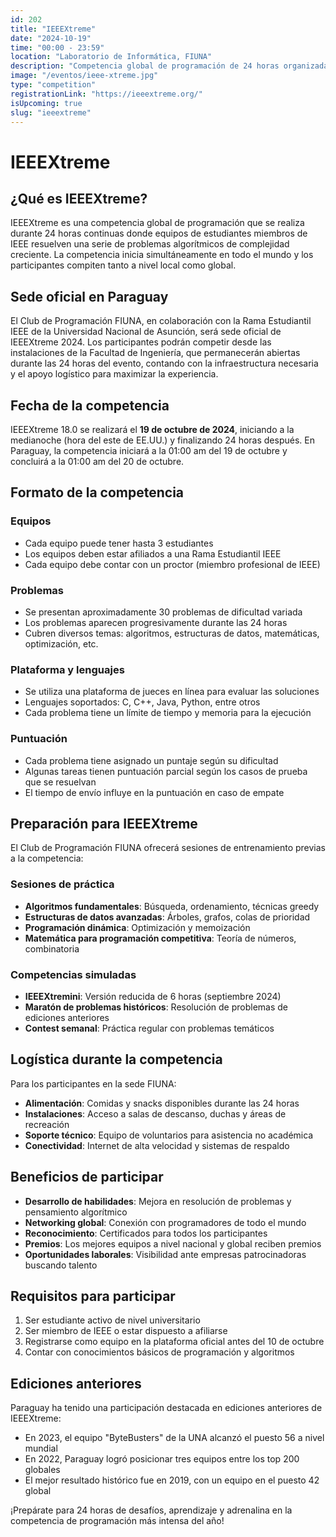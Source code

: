 ```yaml
---
id: 202
title: "IEEEXtreme"
date: "2024-10-19"
time: "00:00 - 23:59"
location: "Laboratorio de Informática, FIUNA"
description: "Competencia global de programación de 24 horas organizada por IEEE donde equipos de estudiantes resuelven problemas algorítmicos de diversa complejidad."
image: "/eventos/ieee-xtreme.jpg"
type: "competition"
registrationLink: "https://ieeextreme.org/"
isUpcoming: true
slug: "ieeextreme"
---
```


# IEEEXtreme

## ¿Qué es IEEEXtreme?

IEEEXtreme es una competencia global de programación que se realiza durante 24 horas continuas donde equipos de estudiantes miembros de IEEE resuelven una serie de problemas algorítmicos de complejidad creciente. La competencia inicia simultáneamente en todo el mundo y los participantes compiten tanto a nivel local como global.

## Sede oficial en Paraguay

El Club de Programación FIUNA, en colaboración con la Rama Estudiantil IEEE de la Universidad Nacional de Asunción, será sede oficial de IEEEXtreme 2024. Los participantes podrán competir desde las instalaciones de la Facultad de Ingeniería, que permanecerán abiertas durante las 24 horas del evento, contando con la infraestructura necesaria y el apoyo logístico para maximizar la experiencia.

## Fecha de la competencia

IEEEXtreme 18.0 se realizará el **19 de octubre de 2024**, iniciando a la medianoche (hora del este de EE.UU.) y finalizando 24 horas después. En Paraguay, la competencia iniciará a la 01:00 am del 19 de octubre y concluirá a la 01:00 am del 20 de octubre.

## Formato de la competencia

### Equipos

- Cada equipo puede tener hasta 3 estudiantes
- Los equipos deben estar afiliados a una Rama Estudiantil IEEE
- Cada equipo debe contar con un proctor (miembro profesional de IEEE)

### Problemas

- Se presentan aproximadamente 30 problemas de dificultad variada
- Los problemas aparecen progresivamente durante las 24 horas
- Cubren diversos temas: algoritmos, estructuras de datos, matemáticas, optimización, etc.

### Plataforma y lenguajes

- Se utiliza una plataforma de jueces en línea para evaluar las soluciones
- Lenguajes soportados: C, C++, Java, Python, entre otros
- Cada problema tiene un límite de tiempo y memoria para la ejecución

### Puntuación

- Cada problema tiene asignado un puntaje según su dificultad
- Algunas tareas tienen puntuación parcial según los casos de prueba que se resuelvan
- El tiempo de envío influye en la puntuación en caso de empate

## Preparación para IEEEXtreme

El Club de Programación FIUNA ofrecerá sesiones de entrenamiento previas a la competencia:

### Sesiones de práctica

- **Algoritmos fundamentales**: Búsqueda, ordenamiento, técnicas greedy
- **Estructuras de datos avanzadas**: Árboles, grafos, colas de prioridad
- **Programación dinámica**: Optimización y memoización
- **Matemática para programación competitiva**: Teoría de números, combinatoria

### Competencias simuladas

- **IEEEXtremini**: Versión reducida de 6 horas (septiembre 2024)
- **Maratón de problemas históricos**: Resolución de problemas de ediciones anteriores
- **Contest semanal**: Práctica regular con problemas temáticos

## Logística durante la competencia

Para los participantes en la sede FIUNA:

- **Alimentación**: Comidas y snacks disponibles durante las 24 horas
- **Instalaciones**: Acceso a salas de descanso, duchas y áreas de recreación
- **Soporte técnico**: Equipo de voluntarios para asistencia no académica
- **Conectividad**: Internet de alta velocidad y sistemas de respaldo

## Beneficios de participar

- **Desarrollo de habilidades**: Mejora en resolución de problemas y pensamiento algorítmico
- **Networking global**: Conexión con programadores de todo el mundo
- **Reconocimiento**: Certificados para todos los participantes
- **Premios**: Los mejores equipos a nivel nacional y global reciben premios
- **Oportunidades laborales**: Visibilidad ante empresas patrocinadoras buscando talento

## Requisitos para participar

1. Ser estudiante activo de nivel universitario
2. Ser miembro de IEEE o estar dispuesto a afiliarse
3. Registrarse como equipo en la plataforma oficial antes del 10 de octubre
4. Contar con conocimientos básicos de programación y algoritmos

## Ediciones anteriores

Paraguay ha tenido una participación destacada en ediciones anteriores de IEEEXtreme:

- En 2023, el equipo "ByteBusters" de la UNA alcanzó el puesto 56 a nivel mundial
- En 2022, Paraguay logró posicionar tres equipos entre los top 200 globales
- El mejor resultado histórico fue en 2019, con un equipo en el puesto 42 global

¡Prepárate para 24 horas de desafíos, aprendizaje y adrenalina en la competencia de programación más intensa del año!
